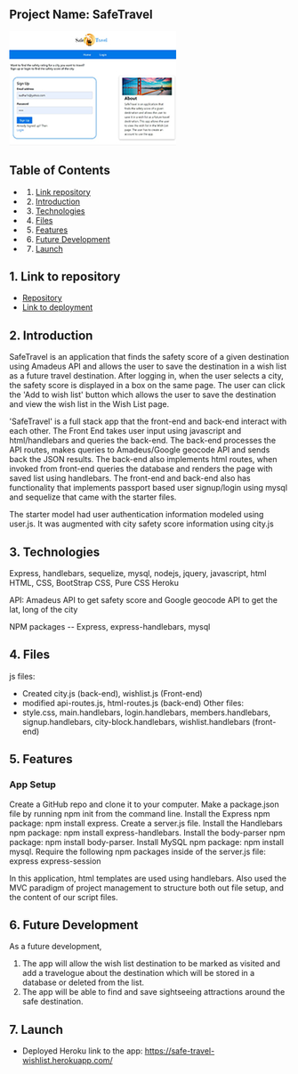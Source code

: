 ## Project Name: SafeTravel

![image](public/image/sf-travel.jpg)

## Table of Contents

<!-- vscode-markdown-toc -->
* 1. [Link repository](#Linktorepository)
* 2. [Introduction](#Introduction)
* 3. [Technologies](#Technologies)
* 4. [Files](#Files)
* 5. [Features](#Features)
* 6. [Future Development](#FutureDeveloment)
* 7. [Launch](#Launch)

<!-- vscode-markdown-toc-config
	numbering=true
	autoSave=true
	/vscode-markdown-toc-config -->
<!-- /vscode-markdown-toc -->

##  1. <a name='Linktorepository'></a>Link to repository

* [Repository](https://github.com/sskumar4/safetravel)
* [Link to deployment](https://safe-travel-wishlist.herokuapp.com/)
  
##  2. <a name='Introduction'></a>Introduction   

SafeTravel is an application that finds the safety score of a given destination using Amadeus API and allows the user to save the destination in a wish list as a future travel destination. After logging in, when the user selects a city, the safety score is displayed in a box on the same page. The user can click the 'Add to wish list' button which allows the user to save the destination and view the wish list in the Wish List page.

'SafeTravel' is a full stack app that the front-end and back-end interact with each other. The Front End takes user input using javascript and html/handlebars and queries the back-end. The back-end processes the API routes, makes queries to Amadeus/Google geocode API and sends back the JSON results. The back-end also implements html routes, when invoked from front-end queries the database and renders the page with saved list using handlebars. The front-end and back-end also has functionality that implements passport based user signup/login using mysql and sequelize that came with the starter files.

The starter model had user authentication information modeled using user.js. It was augmented with city safety score information using city.js

##  3. <a name='Technologies'></a>Technologies 
Express, handlebars, sequelize, mysql, nodejs, jquery, javascript, html HTML, CSS, BootStrap CSS, Pure CSS Heroku 

API: Amadeus API to get safety score and Google geocode API to get the lat, long of the city

NPM packages -- Express, express-handlebars, mysql

##  4. <a name='Files'></a>Files

js files:
 * Created city.js (back-end), wishlist.js (Front-end)
 * modified api-routes.js, html-routes.js (back-end)
Other files:
* style.css, main.handlebars, login.handlebars, members.handlebars, signup.handlebars, city-block.handlebars, wishlist.handlebars (front-end)

##  5. <a name='Features'></a>Features

### App Setup
 Create a GitHub repo and clone it to your computer.
 Make a package.json file by running npm init from the command line.
 Install the Express npm package: npm install express.
 Create a server.js file.
 Install the Handlebars npm package: npm install express-handlebars.
 Install the body-parser npm package: npm install body-parser.
 Install MySQL npm package: npm install mysql.
 Require the following npm packages inside of the server.js file: 
 express
 express-session

In this application, html templates are used using handlebars. Also used the MVC paradigm of project management to structure both out file setup, and the content of our script files.

## 6. <a name='Future Development'></a>Future Development
As a future development,
  1.  The app will allow the wish list destination to be marked as visited and add a travelogue about the destination which will be stored in a database or deleted from the list.
  2.  The app will be able to find and save sightseeing attractions around the safe destination.



## 7. <a name='Launch'></a>Launch

* Deployed Heroku link to the app: https://safe-travel-wishlist.herokuapp.com/
